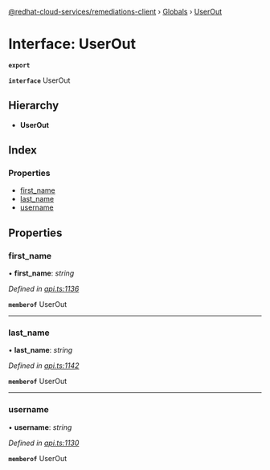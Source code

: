 [@redhat-cloud-services/remediations-client](../README.md) › [Globals](../globals.md) › [UserOut](userout.md)

# Interface: UserOut

**`export`** 

**`interface`** UserOut

## Hierarchy

* **UserOut**

## Index

### Properties

* [first_name](userout.md#first_name)
* [last_name](userout.md#last_name)
* [username](userout.md#username)

## Properties

###  first_name

• **first_name**: *string*

*Defined in [api.ts:1136](https://github.com/Hyperkid123/javascript-clients/blob/master/packages/remediations/api.ts#L1136)*

**`memberof`** UserOut

___

###  last_name

• **last_name**: *string*

*Defined in [api.ts:1142](https://github.com/Hyperkid123/javascript-clients/blob/master/packages/remediations/api.ts#L1142)*

**`memberof`** UserOut

___

###  username

• **username**: *string*

*Defined in [api.ts:1130](https://github.com/Hyperkid123/javascript-clients/blob/master/packages/remediations/api.ts#L1130)*

**`memberof`** UserOut
